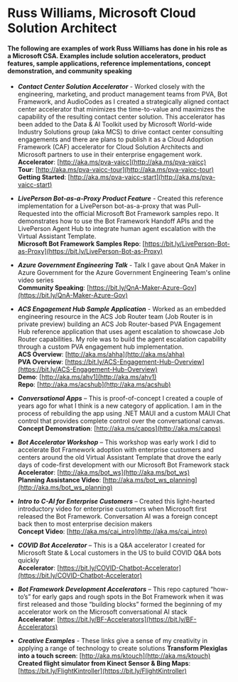 # Russ Williams, Microsoft Cloud Solution Architect
#### The following are examples of work Russ Williams has done in his role as a Microsoft CSA.  Examples include solution accelerators, product features, sample applications, reference implementations, concept demonstration, and community speaking

* ***Contact Center Solution Accelerator*** - Worked closely with the engineering, marketing, and product management teams from PVA, Bot Framework, and AudioCodes as I created a strategically aligned contact center accelerator that minimizes the time-to-value and maximizes the capability of the resulting contact center solution.  This accelerator has been added to the Data & AI Toolkit used by Microsoft World-wide Industry Solutions group (aka MCS) to drive contact center consulting engagements and there are plans to publish it as a Cloud Adoption Framework (CAF) accelerator for Cloud Solution Architects and Microsoft partners to use in their enterprise engagement work.  
**Accelerator**: [http://aka.ms/pva-vaicc](http://aka.ms/pva-vaicc)  
**Tour**: [http://aka.ms/pva-vaicc-tour](http://aka.ms/pva-vaicc-tour)  
**Getting Started**: [http://aka.ms/pva-vaicc-start](http://aka.ms/pva-vaicc-start)

* ***LivePerson Bot-as-a-Proxy Product Feature*** - Created this reference implementation for a LivePerson bot-as-a-proxy that was Pull-Requested into the official Microsoft Bot Framework samples repo.  It demonstrates how to use the Bot Framework Handoff APIs and the LivePerson Agent Hub to integrate human agent escalation with the Virtual Assistant Template.  
**Microsoft Bot Framework Samples Repo**: [https://bit.ly/LivePerson-Bot-as-Proxy](https://bit.ly/LivePerson-Bot-as-Proxy)

* ***Azure Government Engineering Talk*** - Talk I gave about QnA Maker in Azure Government for the Azure Government Engineering Team's online video series  
**Community Speaking**: [https://bit.ly/QnA-Maker-Azure-Gov](https://bit.ly/QnA-Maker-Azure-Gov)

* ***ACS Engagement Hub Sample Application*** - Worked as an embedded engineering resource in the ACS Job Router team (Job Router is in private preview) building an ACS Job Router-based PVA Engagement Hub reference application that uses agent escalation to showcase Job Router capabilities.  My role was to build the agent escalation capability through a custom PVA engagement hub implementation.  
**ACS Overview**: [http://aka.ms/ahha](http://aka.ms/ahha)  
**PVA Overview**: [https://bit.ly/ACS-Engagement-Hub-Overview](https://bit.ly/ACS-Engagement-Hub-Overview)  
**Demo**: [http://aka.ms/ahv1](http://aka.ms/ahv1)  
**Repo**: [http://aka.ms/acshub](http://aka.ms/acshub)

* ***Conversational Apps*** – This is proof-of-concept I created a couple of years ago for what I think is a new category of application.  I am in the process of rebuilding the app using .NET MAUI and a custom MAUI Chat control that provides complete control over the conversational canvas.  
**Concept Demonstration**: [http://aka.ms/capps](http://aka.ms/capps)

* ***Bot Accelerator Workshop*** – This workshop was early work I did to accelerate Bot Framework adoption with enterprise customers and centers around the old Virtual Assistant Template that drove the early days of code-first development with our Microsoft Bot Framework stack  
**Accelerator**: [http://aka.ms/bot_ws](http://aka.ms/bot_ws)  
**Planning Assistance Video**: [http://aka.ms/bot_ws_planning](http://aka.ms/bot_ws_planning)

* ***Intro to C-AI for Enterprise Customers*** – Created this light-hearted introductory video for enterprise customers when Microsoft first released the Bot Framework.  Conversation AI was a foreign concept back then to most enterprise decision makers  
**Concept Video**:  [http://aka.ms/cai_intro](http://aka.ms/cai_intro) 

* ***COVID Bot Accelerator*** – This is a Q&A accelerator I created for Microsoft State & Local customers in the US to build COVID Q&A bots quickly  
**Accelerator**: [https://bit.ly/COVID-Chatbot-Accelerator](https://bit.ly/COVID-Chatbot-Accelerator)

* ***Bot Framework Development Accelerators*** – This repo captured “how-to’s” for early gaps and rough spots in the Bot Framework when it was first released and those “building blocks” formed the beginning of my accelerator work on the Microsoft conversational AI stack  
**Accelerator**: [https://bit.ly/BF-Accelerators](https://bit.ly/BF-Accelerators)

* ***Creative Examples*** - These links give a sense of my creativity in applying a range of technology to create solutions
**Transform Plexiglas into a touch screen**: [http://aka.ms/ktouch](http://aka.ms/ktouch)  
**Created flight simulator from Kinect Sensor & Bing Maps**: [https://bit.ly/FlightKintroller](https://bit.ly/FlightKintroller)

